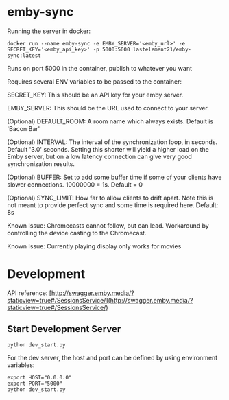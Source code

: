 # emby-sync

Running the server in docker:

`docker run --name emby-sync -e EMBY_SERVER='<emby_url>' -e SECRET_KEY='<emby_api_key>' -p 5000:5000 lastelement21/emby-sync:latest`


Runs on port 5000 in the container, publish to whatever you want


Requires several ENV variables to be passed to the container:

SECRET_KEY: This should be an API key for your emby server.

EMBY_SERVER: This should be the URL used to connect to your server.

(Optional) DEFAULT_ROOM: A room name which always exists. Default is 'Bacon Bar'

(Optional) INTERVAL: The interval of the synchronization loop, in seconds. Default '3.0' seconds.
Setting this shorter will yield a higher load on the Emby server, but on a low latency connection can give very good synchronization results.

(Optional) BUFFER: Set to add some buffer time if some of your clients have slower connections.  10000000 = 1s.  Default = 0

(Optional) SYNC_LIMIT: How far to allow clients to drift apart.  Note this is not meant to provide perfect sync and some time is required here. Default: 8s

Known Issue: Chromecasts cannot follow, but can lead.  Workaround by controlling the device casting to the Chromecast.

Known Issue: Currently playing display only works for movies

# Development
API reference:
[http://swagger.emby.media/?staticview=true#/SessionsService/](http://swagger.emby.media/?staticview=true#/SessionsService/)

## Start Development Server
```
python dev_start.py
```
For the dev server, the host and port can be defined by using environment variables:  
```
export HOST="0.0.0.0"
export PORT="5000"
python dev_start.py
```
